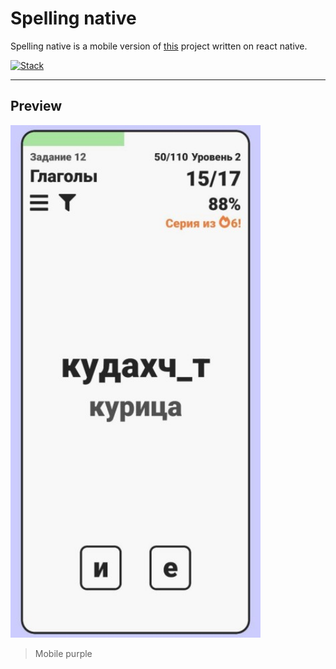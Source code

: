 # Spelling native


Spelling native is a mobile version of [this](https://github.com/Gjils/spelling-game) project written on react native.

[![Stack](https://skillicons.dev/icons?i=react)](https://skillicons.dev)

***

## Preview

<img src="https://github.com/Gjils/spelling-game-native/blob/main/preview/mobile-purple.jpg" alt="Mobile purple" width="400"/>
  
> Mobile purple
